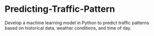 # Predicting-Traffic-Pattern
Develop a machine learning model in Python to predict traffic patterns based on historical data, weather conditions, and time of day.
